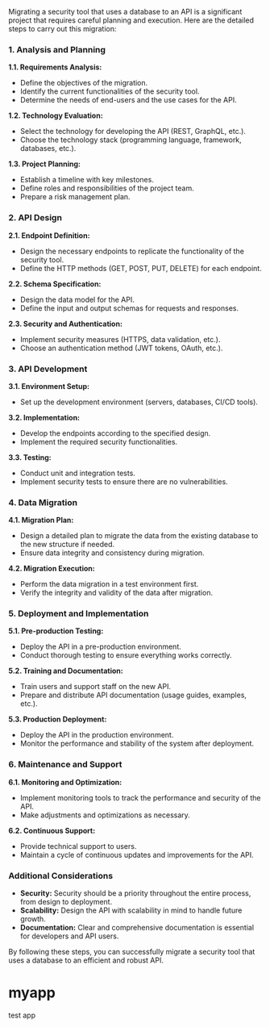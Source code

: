 Migrating a security tool that uses a database to an API is a significant project that requires careful planning and execution. Here are the detailed steps to carry out this migration:

### 1. Analysis and Planning

**1.1. Requirements Analysis:**
   - Define the objectives of the migration.
   - Identify the current functionalities of the security tool.
   - Determine the needs of end-users and the use cases for the API.

**1.2. Technology Evaluation:**
   - Select the technology for developing the API (REST, GraphQL, etc.).
   - Choose the technology stack (programming language, framework, databases, etc.).

**1.3. Project Planning:**
   - Establish a timeline with key milestones.
   - Define roles and responsibilities of the project team.
   - Prepare a risk management plan.

### 2. API Design

**2.1. Endpoint Definition:**
   - Design the necessary endpoints to replicate the functionality of the security tool.
   - Define the HTTP methods (GET, POST, PUT, DELETE) for each endpoint.

**2.2. Schema Specification:**
   - Design the data model for the API.
   - Define the input and output schemas for requests and responses.

**2.3. Security and Authentication:**
   - Implement security measures (HTTPS, data validation, etc.).
   - Choose an authentication method (JWT tokens, OAuth, etc.).

### 3. API Development

**3.1. Environment Setup:**
   - Set up the development environment (servers, databases, CI/CD tools).

**3.2. Implementation:**
   - Develop the endpoints according to the specified design.
   - Implement the required security functionalities.

**3.3. Testing:**
   - Conduct unit and integration tests.
   - Implement security tests to ensure there are no vulnerabilities.

### 4. Data Migration

**4.1. Migration Plan:**
   - Design a detailed plan to migrate the data from the existing database to the new structure if needed.
   - Ensure data integrity and consistency during migration.

**4.2. Migration Execution:**
   - Perform the data migration in a test environment first.
   - Verify the integrity and validity of the data after migration.

### 5. Deployment and Implementation

**5.1. Pre-production Testing:**
   - Deploy the API in a pre-production environment.
   - Conduct thorough testing to ensure everything works correctly.

**5.2. Training and Documentation:**
   - Train users and support staff on the new API.
   - Prepare and distribute API documentation (usage guides, examples, etc.).

**5.3. Production Deployment:**
   - Deploy the API in the production environment.
   - Monitor the performance and stability of the system after deployment.

### 6. Maintenance and Support

**6.1. Monitoring and Optimization:**
   - Implement monitoring tools to track the performance and security of the API.
   - Make adjustments and optimizations as necessary.

**6.2. Continuous Support:**
   - Provide technical support to users.
   - Maintain a cycle of continuous updates and improvements for the API.

### Additional Considerations

- **Security:** Security should be a priority throughout the entire process, from design to deployment.
- **Scalability:** Design the API with scalability in mind to handle future growth.
- **Documentation:** Clear and comprehensive documentation is essential for developers and API users.

By following these steps, you can successfully migrate a security tool that uses a database to an efficient and robust API.

# myapp
test app
